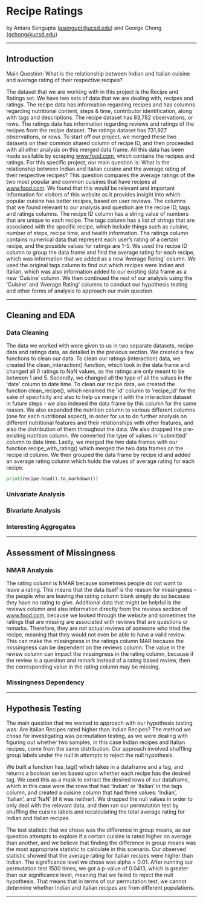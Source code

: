 # Recipe Ratings

by Antara Sengupta (asengupt@ucsd.edu) and George Chong (gchong@ucsd.edu)

---

## Introduction

Main Question: What is the relationship between Indian and Italian cuisine and average rating of their respective recipes?

The dataset that we are working with in this project is the Recipe and Ratings set. We have two sets of data that we are dealing with, recipes and ratings. The recipe data has information regarding recipes and has columns regarding nutritional content, steps & time, contributor identification, along with tags and descriptions. The recipe dataset has 83,782 observations, or rows. The ratings data has information regarding reviews and ratings of the recipes from the recipe dataset. The ratings dataset has 731,927 observations, or rows. To start off our project, we merged these two datasets on their common shared column of recipe ID, and then proceeded with all other analysis on this merged data frame. All this data has been made available by scraping www.food.com, which contains the recipes and ratings. For this specific project, our main question is: What is the relationship between Indian and Italian cuisine and the average rating of their respective recipes? This question compares the average ratings of the two most popular and common cuisines that have recipes at www.food.com. We found that this would be relevant and important information for visitors of this website as it provides insight into which popular cuisine has better recipes, based on user reviews. The columns that we found relevant to our analysis and question are the recipe ID, tags and ratings columns. The recipe ID column has a string value of numbers that are unique to each recipe. The tags column has a list of strings that are associated with the specific recipe, which include things such as cuisine, number of steps, recipe time, and health information. The ratings column contains numerical data that represent each user’s rating of a certain recipe, and the possible values for ratings are 1-5. We used the recipe ID column to group the data frame and find the average rating for each recipe, which was information that we added as a new ‘Average Rating’ column. We used the original tags column to find out which recipes were Indian and Italian, which was also information added to our existing data frame as a new ‘Cuisine’ column. We then continued the rest of our analysis using the ‘Cuisine’ and ‘Average Rating’ columns to conduct our hypothesis testing and other forms of analysis to approach our main question. 

---

## Cleaning and EDA

### Data Cleaning 

The data we worked with were given to us in two separate datasets, recipe data and ratings data, as detailed in the previous section. We created a few functions to clean our data. To clean our ratings (interaction) data, we created the clean_interaction() function, which took in the data frame and changed all 0 ratings to NaN values, as the ratings are only meant to be between 1 and 5. Secondly, we changed all the type of all the values in the 'date' column to date time. To clean our recipe data, we created the function clean_recipe(), which renamed the 'id' column to 'recipe_id' for the sake of specificity and also to help us merge it with the interaction dataset in future steps - we also indexed the data frame by this column for the same reason. We also expanded the nutrition column to various different columns (one for each nutritional aspect), in order for us to do further analysis on different nutritional features and their relationships with other features, and also the distribution of them throughout the data. We also dropped the pre-existing nutrition column. We converted the type of values in 'submitted' column to date time. Lastly, we merged the two data frames with our function recipe_with_rating() which merged the two data frames on the recipe id column. We then grouped the data frame by recipe id and added an average rating column which holds the values of average rating for each recipe. 

```py
print(recipe.head().to_markdown())
```


### Univariate Analysis

### Bivariate Analysis

### Interesting Aggregates 

---

## Assessment of Missingness

### NMAR Analysis

The rating column is NMAR because sometimes people do not want to leave a rating. This means that the data itself is the reason for missingness - the people who are leaving the rating column blank simply do so because they have no rating to give. Additional data that might be helpful is the reviews column and also information directly from the reviews section of www.food.com, because we looked through the website and sometimes the ratings that are missing are associated with reviews that are questions or remarks. Therefore, they are not actual reviews of someone who tried the recipe, meaning that they would not even be able to have a valid review. This can make the missingness in the ratings column MAR because the missingness can be dependent on the reviews column. The value in the review column can impact the missingness in the rating column, because if the review is a question and remark instead of a rating based review, then the corresponding value in the rating column may be missing. 

### Missingness Dependency 


---

## Hypothesis Testing

The main question that we wanted to approach with our hypothesis testing was: Are Italian Recipes rated higher than Indian Recipes? The method we chose for investigating was permutation testing, as we were dealing with figuring out whether two samples, in this case Indian recipes and Italian recipes, come from the same distribution. Our approach involved shuffling group labels under the null in attempts to reject the null hypothesis. 

We built a function has_tag() which takes in a dataframe and a tag, and returns a boolean series based upon whether each recipe has the desired tag. We used this as a mask to extract the desired rows of our dataframe, which in this case were the rows that had ‘Indian’ or ‘Italian’ in the tags column, and created a cuisine column that had three values: ‘Indian’, ‘Italian’, and ‘NaN’ (if it was neither). We dropped the null values in order to only deal with the relevant data, and then ran our permutation test by shuffling the cuisine labels and recalculating the total average rating for Indian and Italian recipes. 

The test statistic that we chose was the difference in group means, as our question attempts to explore if a certain cuisine is rated higher on average than another, and we believe that finding the difference in group means was the most appropriate statistic to calculate in this scenario. Our observed statistic showed that the average rating for Italian recipes were higher than Indian. The significance level we chose was alpha = 0.01. After running our permutation test 1500 times, we got a p-value of 0.0413, which is greater than our significance level, meaning that we failed to reject the null hypothesis. That means that in terms of our permutation test, we cannot determine whether Indian and Italian recipes are from different populations. 


---
